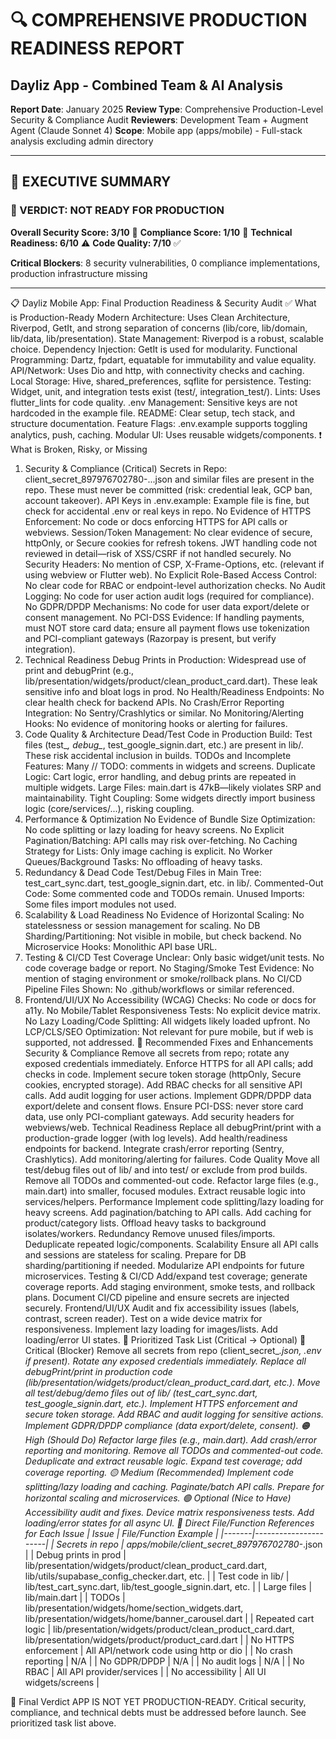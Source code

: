# 🔍 COMPREHENSIVE PRODUCTION READINESS REPORT
## Dayliz App - Combined Team & AI Analysis

**Report Date**: January 2025
**Review Type**: Comprehensive Production-Level Security & Compliance Audit
**Reviewers**: Development Team + Augment Agent (Claude Sonnet 4)
**Scope**: Mobile app (apps/mobile) - Full-stack analysis excluding admin directory

---

## 🎯 EXECUTIVE SUMMARY

### **🚫 VERDICT: NOT READY FOR PRODUCTION**

**Overall Security Score: 3/10** 🚨
**Compliance Score: 1/10** 🚨
**Technical Readiness: 6/10** ⚠️
**Code Quality: 7/10** ✅

**Critical Blockers**: 8 security vulnerabilities, 0 compliance implementations, production infrastructure missing

---

📋 Dayliz Mobile App: Final Production Readiness & Security Audit
✅ What is Production-Ready
Modern Architecture: Uses Clean Architecture, Riverpod, GetIt, and strong separation of concerns (lib/core, lib/domain, lib/data, lib/presentation).
State Management: Riverpod is a robust, scalable choice.
Dependency Injection: GetIt is used for modularity.
Functional Programming: Dartz, fpdart, equatable for immutability and value equality.
API/Network: Uses Dio and http, with connectivity checks and caching.
Local Storage: Hive, shared_preferences, sqflite for persistence.
Testing: Widget, unit, and integration tests exist (test/, integration_test/).
Lints: Uses flutter_lints for code quality.
.env Management: Sensitive keys are not hardcoded in the example file.
README: Clear setup, tech stack, and structure documentation.
Feature Flags: .env.example supports toggling analytics, push, caching.
Modular UI: Uses reusable widgets/components.
❗ What is Broken, Risky, or Missing
1. Security & Compliance (Critical)
Secrets in Repo: client_secret_897976702780-...json and similar files are present in the repo. These must never be committed (risk: credential leak, GCP ban, account takeover).
API Keys in .env.example: Example file is fine, but check for accidental .env or real keys in repo.
No Evidence of HTTPS Enforcement: No code or docs enforcing HTTPS for API calls or webviews.
Session/Token Management: No clear evidence of secure, httpOnly, or Secure cookies for refresh tokens. JWT handling code not reviewed in detail—risk of XSS/CSRF if not handled securely.
No Security Headers: No mention of CSP, X-Frame-Options, etc. (relevant if using webview or Flutter web).
No Explicit Role-Based Access Control: No clear code for RBAC or endpoint-level authorization checks.
No Audit Logging: No code for user action audit logs (required for compliance).
No GDPR/DPDP Mechanisms: No code for user data export/delete or consent management.
No PCI-DSS Evidence: If handling payments, must NOT store card data; ensure all payment flows use tokenization and PCI-compliant gateways (Razorpay is present, but verify integration).
2. Technical Readiness
Debug Prints in Production: Widespread use of print and debugPrint (e.g., lib/presentation/widgets/product/clean_product_card.dart). These leak sensitive info and bloat logs in prod.
No Health/Readiness Endpoints: No clear health check for backend APIs.
No Crash/Error Reporting Integration: No Sentry/Crashlytics or similar.
No Monitoring/Alerting Hooks: No evidence of monitoring hooks or alerting for failures.
3. Code Quality & Architecture
Dead/Test Code in Production Build: Test files (test_*, debug_*, test_google_signin.dart, etc.) are present in lib/. These risk accidental inclusion in builds.
TODOs and Incomplete Features: Many // TODO: comments in widgets and screens.
Duplicate Logic: Cart logic, error handling, and debug prints are repeated in multiple widgets.
Large Files: main.dart is 47kB—likely violates SRP and maintainability.
Tight Coupling: Some widgets directly import business logic (core/services/...), risking coupling.
4. Performance & Optimization
No Evidence of Bundle Size Optimization: No code splitting or lazy loading for heavy screens.
No Explicit Pagination/Batching: API calls may risk over-fetching.
No Caching Strategy for Lists: Only image caching is explicit.
No Worker Queues/Background Tasks: No offloading of heavy tasks.
5. Redundancy & Dead Code
Test/Debug Files in Main Tree: test_cart_sync.dart, test_google_signin.dart, etc. in lib/.
Commented-Out Code: Some commented code and TODOs remain.
Unused Imports: Some files import modules not used.
6. Scalability & Load Readiness
No Evidence of Horizontal Scaling: No statelessness or session management for scaling.
No DB Sharding/Partitioning: Not visible in mobile, but check backend.
No Microservice Hooks: Monolithic API base URL.
7. Testing & CI/CD
Test Coverage Unclear: Only basic widget/unit tests. No code coverage badge or report.
No Staging/Smoke Test Evidence: No mention of staging environment or smoke/rollback plans.
No CI/CD Pipeline Files Shown: No .github/workflows or similar referenced.
8. Frontend/UI/UX
No Accessibility (WCAG) Checks: No code or docs for a11y.
No Mobile/Tablet Responsiveness Tests: No explicit device matrix.
No Lazy Loading/Code Splitting: All widgets likely loaded upfront.
No LCP/CLS/SEO Optimization: Not relevant for pure mobile, but if web is supported, not addressed.
🧰 Recommended Fixes and Enhancements
Security & Compliance
Remove all secrets from repo; rotate any exposed credentials immediately.
Enforce HTTPS for all API calls; add checks in code.
Implement secure token storage (httpOnly, Secure cookies, encrypted storage).
Add RBAC checks for all sensitive API calls.
Add audit logging for user actions.
Implement GDPR/DPDP data export/delete and consent flows.
Ensure PCI-DSS: never store card data, use only PCI-compliant gateways.
Add security headers for webviews/web.
Technical Readiness
Replace all debugPrint/print with a production-grade logger (with log levels).
Add health/readiness endpoints for backend.
Integrate crash/error reporting (Sentry, Crashlytics).
Add monitoring/alerting for failures.
Code Quality
Move all test/debug files out of lib/ and into test/ or exclude from prod builds.
Remove all TODOs and commented-out code.
Refactor large files (e.g., main.dart) into smaller, focused modules.
Extract reusable logic into services/helpers.
Performance
Implement code splitting/lazy loading for heavy screens.
Add pagination/batching to API calls.
Add caching for product/category lists.
Offload heavy tasks to background isolates/workers.
Redundancy
Remove unused files/imports.
Deduplicate repeated logic/components.
Scalability
Ensure all API calls and sessions are stateless for scaling.
Prepare for DB sharding/partitioning if needed.
Modularize API endpoints for future microservices.
Testing & CI/CD
Add/expand test coverage; generate coverage reports.
Add staging environment, smoke tests, and rollback plans.
Document CI/CD pipeline and ensure secrets are injected securely.
Frontend/UI/UX
Audit and fix accessibility issues (labels, contrast, screen reader).
Test on a wide device matrix for responsiveness.
Implement lazy loading for images/lists.
Add loading/error UI states.
🔧 Prioritized Task List (Critical → Optional)
🔴 Critical (Blocker)
Remove all secrets from repo (client_secret_*.json, .env if present).
Rotate any exposed credentials immediately.
Replace all debugPrint/print in production code (lib/presentation/widgets/product/clean_product_card.dart, etc.).
Move all test/debug/demo files out of lib/ (test_cart_sync.dart, test_google_signin.dart, etc.).
Implement HTTPS enforcement and secure token storage.
Add RBAC and audit logging for sensitive actions.
Implement GDPR/DPDP compliance (data export/delete, consent).
🟠 High (Should Do)
Refactor large files (e.g., main.dart).
Add crash/error reporting and monitoring.
Remove all TODOs and commented-out code.
Deduplicate and extract reusable logic.
Expand test coverage; add coverage reporting.
🟡 Medium (Recommended)
Implement code splitting/lazy loading and caching.
Paginate/batch API calls.
Prepare for horizontal scaling and microservices.
🟢 Optional (Nice to Have)
Accessibility audit and fixes.
Device matrix responsiveness tests.
Add loading/error states for all async UI.
📁 Direct File/Function References for Each Issue
| Issue | File/Function Example | |-------|----------------------| | Secrets in repo | apps/mobile/client_secret_897976702780-*.json | | Debug prints in prod | lib/presentation/widgets/product/clean_product_card.dart, lib/utils/supabase_config_checker.dart, etc. | | Test code in lib/ | lib/test_cart_sync.dart, lib/test_google_signin.dart, etc. | | Large files | lib/main.dart | | TODOs | lib/presentation/widgets/home/section_widgets.dart, lib/presentation/widgets/home/banner_carousel.dart | | Repeated cart logic | lib/presentation/widgets/product/clean_product_card.dart, lib/presentation/widgets/product/product_card.dart | | No HTTPS enforcement | All API/network code using http or dio | | No crash reporting | N/A | | No GDPR/DPDP | N/A | | No audit logs | N/A | | No RBAC | All API provider/services | | No accessibility | All UI widgets/screens |

🚨 Final Verdict
APP IS NOT YET PRODUCTION-READY. Critical security, compliance, and technical debts must be addressed before launch. See prioritized task list above.
